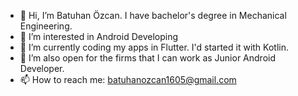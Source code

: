 - 👋 Hi, I’m Batuhan Özcan. I have bachelor's degree in Mechanical Engineering.
- 👀 I’m interested in Android Developing
- 🌱 I’m currently coding my apps in Flutter. I'd started it with Kotlin.
- 💞️ I’m also open for the firms that I can work as Junior Android Developer.
- 📫 How to reach me: batuhanozcan1605@gmail.com

